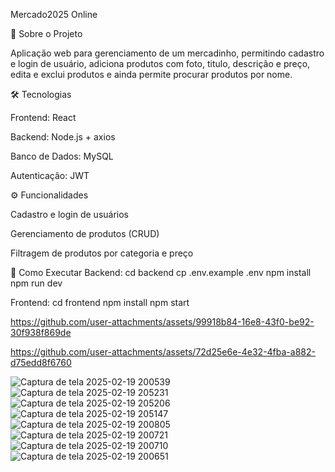 Mercado2025 Online

📌 Sobre o Projeto

Aplicação web para gerenciamento de um mercadinho, permitindo cadastro e login de usuário, adiciona produtos com foto, titulo, descrição e preço, edita e exclui produtos e ainda permite procurar produtos por nome.

🛠 Tecnologias

Frontend: React 

Backend: Node.js + axios 

Banco de Dados: MySQL

Autenticação: JWT

⚙️ Funcionalidades

Cadastro e login de usuários

Gerenciamento de produtos (CRUD)

Filtragem de produtos por categoria e preço

🚀 Como Executar
Backend:
cd backend
cp .env.example .env
npm install
npm run dev

Frontend: cd frontend
npm install
npm start

https://github.com/user-attachments/assets/99918b84-16e8-43f0-be92-30f938f869de



https://github.com/user-attachments/assets/72d25e6e-4e32-4fba-a882-d75edd8f6760

![Captura de tela 2025-02-19 200539](https://github.com/user-attachments/assets/e4a40290-8497-400a-85f8-8c10e381eaf9)
![Captura de tela 2025-02-19 205231](https://github.com/user-attachments/assets/1dc7352d-aba0-4331-8756-a5b65d286326)
![Captura de tela 2025-02-19 205206](https://github.com/user-attachments/assets/08ba3f9f-c05f-4901-816b-8327c1ff7042)
![Captura de tela 2025-02-19 205147](https://github.com/user-attachments/assets/2ad44599-47ca-4733-a9f0-3ed2e4dda7e5)
![Captura de tela 2025-02-19 200805](https://github.com/user-attachments/assets/bf9a9af8-70a9-4817-b1b9-0b8623f725b3)
![Captura de tela 2025-02-19 200721](https://github.com/user-attachments/assets/53037190-c030-42f0-ac6f-d2bf44be3ba0)
![Captura de tela 2025-02-19 200710](https://github.com/user-attachments/assets/ecee8d31-50fa-4ba6-9253-0e879ae8ab44)
![Captura de tela 2025-02-19 200651](https://github.com/user-attachments/assets/987aa316-4cc9-48bd-beb6-11b1e30c25ce)
